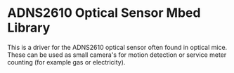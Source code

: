 # ADNS2610 Optical Sensor Mbed Library

This is a driver for the ADNS2610 optical sensor often found in optical mice. These can be used as small camera's for motion detection or service meter counting (for example gas or electricity).